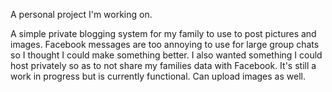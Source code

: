 A personal project I'm working on.

A simple private blogging system for my family to use to post pictures and images.
Facebook messages are too annoying to use for large group chats so I thought I could make something better.
I also wanted something I could host privately so as to not share my families data with Facebook.
It's still a work in progress but is currently functional.  Can upload images as well.